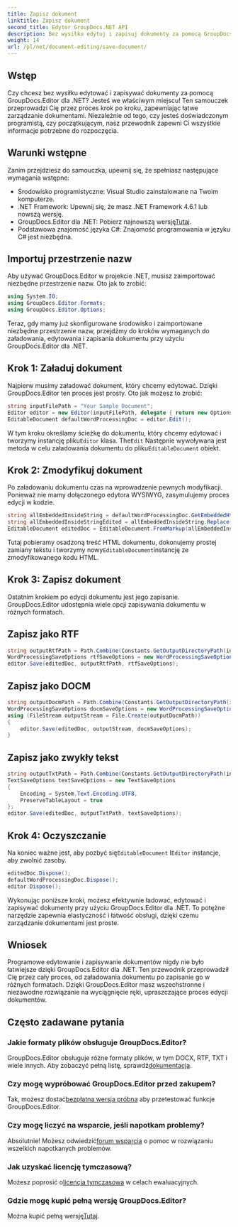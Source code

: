 ```yaml
---
title: Zapisz dokument
linktitle: Zapisz dokument
second_title: Edytor GroupDocs.NET API
description: Bez wysiłku edytuj i zapisuj dokumenty za pomocą GroupDocs.Editor dla .NET. Ten przewodnik krok po kroku upraszcza proces dla programistów.
weight: 14
url: /pl/net/document-editing/save-document/
---
```

## Wstęp
Czy chcesz bez wysiłku edytować i zapisywać dokumenty za pomocą GroupDocs.Editor dla .NET? Jesteś we właściwym miejscu! Ten samouczek przeprowadzi Cię przez proces krok po kroku, zapewniając łatwe zarządzanie dokumentami. Niezależnie od tego, czy jesteś doświadczonym programistą, czy początkującym, nasz przewodnik zapewni Ci wszystkie informacje potrzebne do rozpoczęcia.
## Warunki wstępne
Zanim przejdziesz do samouczka, upewnij się, że spełniasz następujące wymagania wstępne:
- Środowisko programistyczne: Visual Studio zainstalowane na Twoim komputerze.
- .NET Framework: Upewnij się, że masz .NET Framework 4.6.1 lub nowszą wersję.
-  GroupDocs.Editor dla .NET: Pobierz najnowszą wersję[Tutaj](https://releases.groupdocs.com/editor/net/).
- Podstawowa znajomość języka C#: Znajomość programowania w języku C# jest niezbędna.
## Importuj przestrzenie nazw
Aby używać GroupDocs.Editor w projekcie .NET, musisz zaimportować niezbędne przestrzenie nazw. Oto jak to zrobić:
```csharp
using System.IO;
using GroupDocs.Editor.Formats;
using GroupDocs.Editor.Options;
```
Teraz, gdy mamy już skonfigurowane środowisko i zaimportowane niezbędne przestrzenie nazw, przejdźmy do kroków wymaganych do załadowania, edytowania i zapisania dokumentu przy użyciu GroupDocs.Editor dla .NET.
## Krok 1: Załaduj dokument
Najpierw musimy załadować dokument, który chcemy edytować. Dzięki GroupDocs.Editor ten proces jest prosty. Oto jak możesz to zrobić:

```csharp
string inputFilePath = "Your Sample Document";
Editor editor = new Editor(inputFilePath, delegate { return new Options.WordProcessingLoadOptions(); });
EditableDocument defaultWordProcessingDoc = editor.Edit();
```
 W tym kroku określamy ścieżkę do dokumentu, który chcemy edytować i tworzymy instancję pliku`Editor` klasa. The`Edit` Następnie wywoływana jest metoda w celu załadowania dokumentu do pliku`EditableDocument` obiekt.
## Krok 2: Zmodyfikuj dokument
Po załadowaniu dokumentu czas na wprowadzenie pewnych modyfikacji. Ponieważ nie mamy dołączonego edytora WYSIWYG, zasymulujemy proces edycji w kodzie.

```csharp
string allEmbeddedInsideString = defaultWordProcessingDoc.GetEmbeddedHtml();
string allEmbeddedInsideStringEdited = allEmbeddedInsideString.Replace("Subtitle", "Edited subtitle");
EditableDocument editedDoc = EditableDocument.FromMarkup(allEmbeddedInsideStringEdited, null);
```
 Tutaj pobieramy osadzoną treść HTML dokumentu, dokonujemy prostej zamiany tekstu i tworzymy nowy`EditableDocument`instancję ze zmodyfikowanego kodu HTML.
## Krok 3: Zapisz dokument
Ostatnim krokiem po edycji dokumentu jest jego zapisanie. GroupDocs.Editor udostępnia wiele opcji zapisywania dokumentu w różnych formatach.
## Zapisz jako RTF
```csharp
string outputRtfPath = Path.Combine(Constants.GetOutputDirectoryPath(inputFilePath), "editedDoc.rtf");
WordProcessingSaveOptions rtfSaveOptions = new WordProcessingSaveOptions(WordProcessingFormats.Rtf);
editor.Save(editedDoc, outputRtfPath, rtfSaveOptions);
```
## Zapisz jako DOCM
```csharp
string outputDocmPath = Path.Combine(Constants.GetOutputDirectoryPath(inputFilePath), "editedDoc.docm");
WordProcessingSaveOptions docmSaveOptions = new WordProcessingSaveOptions(WordProcessingFormats.Docm);
using (FileStream outputStream = File.Create(outputDocmPath))
{
    editor.Save(editedDoc, outputStream, docmSaveOptions);
}
```
## Zapisz jako zwykły tekst
```csharp
string outputTxtPath = Path.Combine(Constants.GetOutputDirectoryPath(inputFilePath), "editedDoc.txt");
TextSaveOptions textSaveOptions = new TextSaveOptions
{
    Encoding = System.Text.Encoding.UTF8,
    PreserveTableLayout = true
};
editor.Save(editedDoc, outputTxtPath, textSaveOptions);
```
## Krok 4: Oczyszczanie
 Na koniec ważne jest, aby pozbyć się`EditableDocument` I`Editor` instancje, aby zwolnić zasoby.
```csharp
editedDoc.Dispose();
defaultWordProcessingDoc.Dispose();
editor.Dispose();
```
Wykonując poniższe kroki, możesz efektywnie ładować, edytować i zapisywać dokumenty przy użyciu GroupDocs.Editor dla .NET. To potężne narzędzie zapewnia elastyczność i łatwość obsługi, dzięki czemu zarządzanie dokumentami jest proste.
## Wniosek
Programowe edytowanie i zapisywanie dokumentów nigdy nie było łatwiejsze dzięki GroupDocs.Editor dla .NET. Ten przewodnik przeprowadził Cię przez cały proces, od załadowania dokumentu po zapisanie go w różnych formatach. Dzięki GroupDocs.Editor masz wszechstronne i niezawodne rozwiązanie na wyciągnięcie ręki, upraszczające proces edycji dokumentów.
## Często zadawane pytania
### Jakie formaty plików obsługuje GroupDocs.Editor?
GroupDocs.Editor obsługuje różne formaty plików, w tym DOCX, RTF, TXT i wiele innych. Aby zobaczyć pełną listę, sprawdź[dokumentacja](https://tutorials.groupdocs.com/editor/net/).
### Czy mogę wypróbować GroupDocs.Editor przed zakupem?
 Tak, możesz dostać[bezpłatna wersja próbna](https://releases.groupdocs.com/) aby przetestować funkcje GroupDocs.Editor.
### Czy mogę liczyć na wsparcie, jeśli napotkam problemy?
 Absolutnie! Możesz odwiedzić[forum wsparcia](https://forum.groupdocs.com/c/editor/20) o pomoc w rozwiązaniu wszelkich napotkanych problemów.
### Jak uzyskać licencję tymczasową?
 Możesz poprosić o[licencja tymczasowa](https://purchase.groupdocs.com/temporary-license/) w celach ewaluacyjnych.
### Gdzie mogę kupić pełną wersję GroupDocs.Editor?
 Można kupić pełną wersję[Tutaj](https://purchase.groupdocs.com/buy).